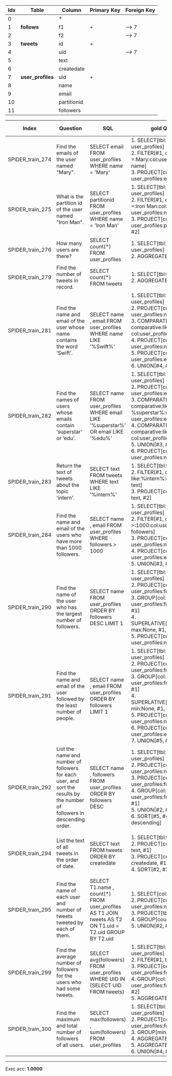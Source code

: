  | Idx | Table      | Column | Primary Key | Foreign Key | 
 | ----------- | ----------- | ----------- | ----------- | ----------- | 
  | 0 |  | * |   |   | 
 | 1 | **follows** | f1 | + | --> 7 | 
 | 2 |   | f2 |   | --> 7 | 
 | 3 | **tweets** | id | + |   | 
 | 4 |   | uid |   | --> 7 | 
 | 5 |   | text |   |   | 
 | 6 |   | createdate |   |   | 
 | 7 | **user_profiles** | uid | + |   | 
 | 8 |   | name |   |   | 
 | 9 |   | email |   |   | 
 | 10 |   | partitionid |   |   | 
 | 11 |   | followers |   |   | 
 
  | Index | Question  | SQL | gold QDMR | pred QDMR | Exec | SQL hardness |
  | ----------- | ----------- | ----------- |  ----------- | ----------- | ----------- | ----------- | 
 | SPIDER_train_274 | Find the emails of the user named "Mary". | SELECT email FROM user_profiles WHERE name  =  'Mary' | 1. SELECT[tbl:​user_profiles] <br>2. FILTER[#1, comparative:​=:​Mary:​col:​user_profiles:​name] <br>3. PROJECT[col:​user_profiles:​email, #2] <br> | 1. SELECT[tbl:​user_profiles] <br>2. COMPARATIVE[#1, #1, comparative:​=:​Mary:​col:​user_profiles:​name] <br>3. PROJECT[col:​user_profiles:​email, #2] <br> | + | easy | 
  | SPIDER_train_275 | What is the partition id of the user named "Iron Man". | SELECT partitionid FROM user_profiles WHERE name  =  'Iron Man' | 1. SELECT[tbl:​user_profiles] <br>2. FILTER[#1, comparative:​=:​Iron Man:​col:​user_profiles:​name] <br>3. PROJECT[col:​user_profiles:​partitionid, #2] <br> | 1. SELECT[tbl:​user_profiles] <br>2. COMPARATIVE[#1, #1, comparative:​=:​Iron Man:​col:​user_profiles:​name] <br>3. PROJECT[col:​user_profiles:​partitionid, #2] <br> | + | easy | 
  | SPIDER_train_276 | How many users are there? | SELECT count(*) FROM user_profiles | 1. SELECT[tbl:​user_profiles] <br>2. AGGREGATE[count, #1] <br> | 1. SELECT[tbl:​user_profiles] <br>2. AGGREGATE[count, #1] <br> | + | easy | 
  | SPIDER_train_279 | Find the number of tweets in record. | SELECT count(*) FROM tweets | 1. SELECT[tbl:​tweets] <br>2. AGGREGATE[count, #1] <br> | 1. SELECT[tbl:​tweets] <br>2. AGGREGATE[count, #1] <br> | + | easy | 
  | SPIDER_train_281 | Find the name and email of the user whose name contains the word ‘Swift’. | SELECT name ,  email FROM user_profiles WHERE name LIKE '%Swift%' | 1. SELECT[tbl:​user_profiles] <br>2. PROJECT[col:​user_profiles:​name, #1] <br>3. COMPARATIVE[#1, #2, comparative:​like:​%Swift%:​col:​user_profiles:​name] <br>4. PROJECT[col:​user_profiles:​name, #3] <br>5. PROJECT[col:​user_profiles:​email, #3] <br>6. UNION[#4, #5] <br> | 1. SELECT[tbl:​user_profiles] <br>2. PROJECT[col:​user_profiles:​name, #1] <br>3. COMPARATIVE[#1, #2, comparative:​like:​Swift:​col:​user_profiles:​name] <br>4. PROJECT[col:​user_profiles:​name, #3] <br>5. PROJECT[col:​user_profiles:​email, #3] <br>6. UNION[#4, #5] <br> | + | medium | 
  | SPIDER_train_282 | Find the names of users whose emails contain ‘superstar’ or ‘edu’. | SELECT name FROM user_profiles WHERE email LIKE '%superstar%' OR email LIKE '%edu%' | 1. SELECT[tbl:​user_profiles] <br>2. PROJECT[col:​user_profiles:​email, #1] <br>3. COMPARATIVE[#1, #2, comparative:​like:​%superstar%:​col:​user_profiles:​email] <br>4. COMPARATIVE[#1, #2, comparative:​like:​%edu%:​col:​user_profiles:​email] <br>5. UNION[#3, #4] <br>6. PROJECT[col:​user_profiles:​name, #5] <br> | 1. SELECT[tbl:​user_profiles] <br>2. PROJECT[col:​user_profiles:​email, #1] <br>3. COMPARATIVE[#1, #2, comparative:​like:​superstar:​col:​user_profiles:​email] <br>4. COMPARATIVE[#1, #2, comparative:​like:​edu:​col:​user_profiles:​email] <br>5. UNION[#3, #4] <br>6. PROJECT[col:​user_profiles:​name, #5] <br> | + | extra | 
  | SPIDER_train_283 | Return the text of tweets about the topic 'intern'. | SELECT text FROM tweets WHERE text LIKE '%intern%' | 1. SELECT[tbl:​tweets] <br>2. FILTER[#1, comparative:​like:​%intern%:​col:​tweets:​text] <br>3. PROJECT[col:​tweets:​text, #2] <br> | 1. SELECT[tbl:​tweets] <br>2. COMPARATIVE[#1, #1, comparative:​like:​intern:​col:​tweets:​text] <br>3. PROJECT[col:​tweets:​text, #2] <br> | + | medium | 
  | SPIDER_train_284 | Find the name and email of the users who have more than 1000 followers. | SELECT name ,  email FROM user_profiles WHERE followers  >  1000 | 1. SELECT[tbl:​user_profiles] <br>2. FILTER[#1, comparative:​>:​1000:​col:​user_profiles:​followers] <br>3. PROJECT[col:​user_profiles:​name, #2] <br>4. PROJECT[col:​user_profiles:​email, #2] <br>5. UNION[#3, #4] <br> | 1. SELECT[tbl:​user_profiles] <br>2. COMPARATIVE[#1, #1, comparative:​>:​1000:​col:​user_profiles:​followers] <br>3. PROJECT[col:​user_profiles:​name, #2] <br>4. PROJECT[col:​user_profiles:​email, #2] <br>5. UNION[#3, #4] <br> | + | medium | 
  | SPIDER_train_290 | Find the name of the user who has the largest number of followers. | SELECT name FROM user_profiles ORDER BY followers DESC LIMIT 1 | 1. SELECT[tbl:​user_profiles] <br>2. PROJECT[col:​user_profiles:​followers, #1] <br>3. GROUP[col:​user_profiles:​followers, #2, #1] <br>4. SUPERLATIVE[comparative:​max:​None, #1, #3] <br>5. PROJECT[col:​user_profiles:​name, #4] <br> | 1. SELECT[tbl:​user_profiles] <br>2. PROJECT[col:​user_profiles:​followers, #1] <br>3. GROUP[sum, #2, #1] <br>4. SUPERLATIVE[comparative:​max:​None, #1, #3] <br>5. PROJECT[col:​user_profiles:​name, #4] <br> | + | medium | 
  | SPIDER_train_291 | Find the name and email of the user followed by the least number of people. | SELECT name ,  email FROM user_profiles ORDER BY followers LIMIT 1 | 1. SELECT[tbl:​user_profiles] <br>2. PROJECT[col:​user_profiles:​followers, #1] <br>3. GROUP[col:​user_profiles:​followers, #2, #1] <br>4. SUPERLATIVE[comparative:​min:​None, #1, #3] <br>5. PROJECT[col:​user_profiles:​name, #4] <br>6. PROJECT[col:​user_profiles:​email, #4] <br>7. UNION[#5, #6] <br> | 1. SELECT[tbl:​user_profiles] <br>2. PROJECT[col:​user_profiles:​followers, #1] <br>3. GROUP[sum, #2, #1] <br>4. SUPERLATIVE[comparative:​min:​None, #1, #3] <br>5. PROJECT[col:​user_profiles:​name, #4] <br>6. PROJECT[col:​user_profiles:​email, #4] <br>7. UNION[#5, #6] <br> | + | medium | 
  | SPIDER_train_292 | List the name and number of followers for each user, and sort the results by the number of followers in descending order. | SELECT name ,  followers FROM user_profiles ORDER BY followers DESC | 1. SELECT[tbl:​user_profiles] <br>2. PROJECT[col:​user_profiles:​name, #1] <br>3. PROJECT[col:​user_profiles:​followers, #1] <br>4. GROUP[col:​user_profiles:​followers, #3, #1] <br>5. UNION[#2, #4] <br>6. SORT[#5, #4, sortdir:​descending] <br> | 1. SELECT[tbl:​user_profiles] <br>2. PROJECT[col:​user_profiles:​name, #1] <br>3. PROJECT[col:​user_profiles:​followers, #1] <br>4. GROUP[sum, #3, #1] <br>5. UNION[#2, #4] <br>6. SORT[#5, #4, sortdir:​descending] <br> | + | medium | 
  | SPIDER_train_294 | List the text of all tweets in the order of date. | SELECT text FROM tweets ORDER BY createdate | 1. SELECT[tbl:​tweets] <br>2. PROJECT[col:​tweets:​text, #1] <br>3. PROJECT[col:​tweets:​createdate, #1] <br>4. SORT[#2, #3] <br> | 1. SELECT[tbl:​tweets] <br>2. PROJECT[col:​tweets:​text, #1] <br>3. PROJECT[col:​tweets:​createdate, #1] <br>4. SORT[#2, #3, sortdir:​ascending] <br> | + | easy | 
  | SPIDER_train_295 | Find the name of each user and number of tweets tweeted by each of them. | SELECT T1.name ,  count(*) FROM user_profiles AS T1 JOIN tweets AS T2 ON T1.uid  =  T2.uid GROUP BY T2.uid | 1. SELECT[col:​tweets:​uid] <br>2. PROJECT[col:​user_profiles:​name, #1] <br>3. PROJECT[tbl:​tweets, #1] <br>4. GROUP[count, #3, #1] <br>5. UNION[#2, #4] <br> | 1. SELECT[col:​tweets:​uid] <br>2. PROJECT[col:​user_profiles:​name, #1] <br>3. PROJECT[tbl:​tweets, #1] <br>4. GROUP[count, #3, #1] <br>5. UNION[#2, #4] <br> | + | medium | 
  | SPIDER_train_299 | Find the average number of followers for the users who had some tweets. | SELECT avg(followers) FROM user_profiles WHERE UID IN (SELECT UID FROM tweets) | 1. SELECT[tbl:​user_profiles] <br>2. FILTER[#1, tbl:​tweets] <br>3. PROJECT[col:​user_profiles:​followers, #2] <br>4. GROUP[col:​user_profiles:​followers, #3, #2] <br>5. AGGREGATE[avg, #4] <br> | 1. SELECT[tbl:​user_profiles] <br>2. COMPARATIVE[#1, #1, tbl:​tweets] <br>3. PROJECT[col:​user_profiles:​followers, #2] <br>4. GROUP[sum, #3, #2] <br>5. AGGREGATE[avg, #4] <br> | + | hard | 
  | SPIDER_train_300 | Find the maximum and total number of followers of all users. | SELECT max(followers) ,  sum(followers) FROM user_profiles | 1. SELECT[tbl:​user_profiles] <br>2. PROJECT[col:​user_profiles:​followers, #1] <br>3. GROUP[min, #2, #1] <br>4. AGGREGATE[max, #3] <br>5. AGGREGATE[sum, #3] <br>6. UNION[#4, #5] <br> | 1. SELECT[tbl:​user_profiles] <br>2. PROJECT[col:​user_profiles:​followers, #1] <br>3. GROUP[min, #2, #1] <br>4. AGGREGATE[max, #3] <br>5. AGGREGATE[sum, #3] <br>6. UNION[#4, #5] <br> | + | medium | 
 ***
 Exec acc: **1.0000**
